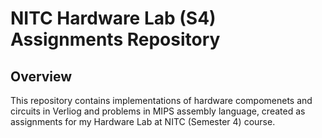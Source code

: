 
# NITC Hardware Lab (S4) Assignments Repository

## Overview

This repository contains implementations of hardware compomenets and circuits in Verliog and problems in MIPS assembly language, created as assignments for my Hardware Lab at NITC (Semester 4) course. 
